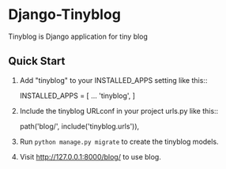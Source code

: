 # Django-Tinyblog

Tinyblog is Django application for tiny blog

## Quick Start

1. Add "tinyblog" to your INSTALLED_APPS setting like this::

    INSTALLED_APPS = [
        ...
        'tinyblog',
    ]

2. Include the tinyblog URLconf in your project urls.py like this::

    path('blog/', include('tinyblog.urls')),

3. Run ``python manage.py migrate`` to create the tinyblog models.

4. Visit http://127.0.0.1:8000/blog/ to use blog.
